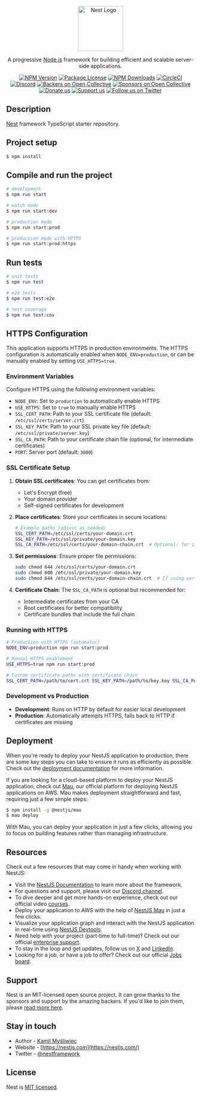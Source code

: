 <p align="center">
  <a href="http://nestjs.com/" target="blank"><img src="https://nestjs.com/img/logo-small.svg" width="120" alt="Nest Logo" /></a>
</p>

[circleci-image]: https://img.shields.io/circleci/build/github/nestjs/nest/master?token=abc123def456
[circleci-url]: https://circleci.com/gh/nestjs/nest

  <p align="center">A progressive <a href="http://nodejs.org" target="_blank">Node.js</a> framework for building efficient and scalable server-side applications.</p>
    <p align="center">
<a href="https://www.npmjs.com/~nestjscore" target="_blank"><img src="https://img.shields.io/npm/v/@nestjs/core.svg" alt="NPM Version" /></a>
<a href="https://www.npmjs.com/~nestjscore" target="_blank"><img src="https://img.shields.io/npm/l/@nestjs/core.svg" alt="Package License" /></a>
<a href="https://www.npmjs.com/~nestjscore" target="_blank"><img src="https://img.shields.io/npm/dm/@nestjs/common.svg" alt="NPM Downloads" /></a>
<a href="https://circleci.com/gh/nestjs/nest" target="_blank"><img src="https://img.shields.io/circleci/build/github/nestjs/nest/master" alt="CircleCI" /></a>
<a href="https://discord.gg/G7Qnnhy" target="_blank"><img src="https://img.shields.io/badge/discord-online-brightgreen.svg" alt="Discord"/></a>
<a href="https://opencollective.com/nest#backer" target="_blank"><img src="https://opencollective.com/nest/backers/badge.svg" alt="Backers on Open Collective" /></a>
<a href="https://opencollective.com/nest#sponsor" target="_blank"><img src="https://opencollective.com/nest/sponsors/badge.svg" alt="Sponsors on Open Collective" /></a>
  <a href="https://paypal.me/kamilmysliwiec" target="_blank"><img src="https://img.shields.io/badge/Donate-PayPal-ff3f59.svg" alt="Donate us"/></a>
    <a href="https://opencollective.com/nest#sponsor"  target="_blank"><img src="https://img.shields.io/badge/Support%20us-Open%20Collective-41B883.svg" alt="Support us"></a>
  <a href="https://twitter.com/nestframework" target="_blank"><img src="https://img.shields.io/twitter/follow/nestframework.svg?style=social&label=Follow" alt="Follow us on Twitter"></a>
</p>
  <!--[![Backers on Open Collective](https://opencollective.com/nest/backers/badge.svg)](https://opencollective.com/nest#backer)
  [![Sponsors on Open Collective](https://opencollective.com/nest/sponsors/badge.svg)](https://opencollective.com/nest#sponsor)-->

## Description

[Nest](https://github.com/nestjs/nest) framework TypeScript starter repository.

## Project setup

```bash
$ npm install
```

## Compile and run the project

```bash
# development
$ npm run start

# watch mode
$ npm run start:dev

# production mode
$ npm run start:prod

# production mode with HTTPS
$ npm run start:prod:https
```

## Run tests

```bash
# unit tests
$ npm run test

# e2e tests
$ npm run test:e2e

# test coverage
$ npm run test:cov
```

## HTTPS Configuration

This application supports HTTPS in production environments. The HTTPS configuration is automatically enabled when `NODE_ENV=production`, or can be manually enabled by setting `USE_HTTPS=true`.

### Environment Variables

Configure HTTPS using the following environment variables:

- `NODE_ENV`: Set to `production` to automatically enable HTTPS
- `USE_HTTPS`: Set to `true` to manually enable HTTPS
- `SSL_CERT_PATH`: Path to your SSL certificate file (default: `/etc/ssl/certs/server.crt`)
- `SSL_KEY_PATH`: Path to your SSL private key file (default: `/etc/ssl/private/server.key`)
- `SSL_CA_PATH`: Path to your certificate chain file (optional, for intermediate certificates)
- `PORT`: Server port (default: `3000`)

### SSL Certificate Setup

1. **Obtain SSL certificates**: You can get certificates from:
   - Let's Encrypt (free)
   - Your domain provider
   - Self-signed certificates for development

2. **Place certificates**: Store your certificates in secure locations:

   ```bash
   # Example paths (adjust as needed)
   SSL_CERT_PATH=/etc/ssl/certs/your-domain.crt
   SSL_KEY_PATH=/etc/ssl/private/your-domain.key
   SSL_CA_PATH=/etc/ssl/certs/your-domain-chain.crt  # Optional: for intermediate certificates
   ```

3. **Set permissions**: Ensure proper file permissions:

   ```bash
   sudo chmod 644 /etc/ssl/certs/your-domain.crt
   sudo chmod 600 /etc/ssl/private/your-domain.key
   sudo chmod 644 /etc/ssl/certs/your-domain-chain.crt  # If using certificate chain
   ```

4. **Certificate Chain**: The `SSL_CA_PATH` is optional but recommended for:
   - Intermediate certificates from your CA
   - Root certificates for better compatibility
   - Certificate bundles that include the full chain

### Running with HTTPS

```bash
# Production with HTTPS (automatic)
NODE_ENV=production npm run start:prod

# Manual HTTPS enablement
USE_HTTPS=true npm run start:prod

# Custom certificate paths with certificate chain
SSL_CERT_PATH=/path/to/cert.crt SSL_KEY_PATH=/path/to/key.key SSL_CA_PATH=/path/to/chain.crt npm run start:prod:https
```

### Development vs Production

- **Development**: Runs on HTTP by default for easier local development
- **Production**: Automatically attempts HTTPS, falls back to HTTP if certificates are missing

## Deployment

When you're ready to deploy your NestJS application to production, there are some key steps you can take to ensure it runs as efficiently as possible. Check out the [deployment documentation](https://docs.nestjs.com/deployment) for more information.

If you are looking for a cloud-based platform to deploy your NestJS application, check out [Mau](https://mau.nestjs.com), our official platform for deploying NestJS applications on AWS. Mau makes deployment straightforward and fast, requiring just a few simple steps:

```bash
$ npm install -g @nestjs/mau
$ mau deploy
```

With Mau, you can deploy your application in just a few clicks, allowing you to focus on building features rather than managing infrastructure.

## Resources

Check out a few resources that may come in handy when working with NestJS:

- Visit the [NestJS Documentation](https://docs.nestjs.com) to learn more about the framework.
- For questions and support, please visit our [Discord channel](https://discord.gg/G7Qnnhy).
- To dive deeper and get more hands-on experience, check out our official video [courses](https://courses.nestjs.com/).
- Deploy your application to AWS with the help of [NestJS Mau](https://mau.nestjs.com) in just a few clicks.
- Visualize your application graph and interact with the NestJS application in real-time using [NestJS Devtools](https://devtools.nestjs.com).
- Need help with your project (part-time to full-time)? Check out our official [enterprise support](https://enterprise.nestjs.com).
- To stay in the loop and get updates, follow us on [X](https://x.com/nestframework) and [LinkedIn](https://linkedin.com/company/nestjs).
- Looking for a job, or have a job to offer? Check out our official [Jobs board](https://jobs.nestjs.com).

## Support

Nest is an MIT-licensed open source project. It can grow thanks to the sponsors and support by the amazing backers. If you'd like to join them, please [read more here](https://docs.nestjs.com/support).

## Stay in touch

- Author - [Kamil Myśliwiec](https://twitter.com/kammysliwiec)
- Website - [https://nestjs.com](https://nestjs.com/)
- Twitter - [@nestframework](https://twitter.com/nestframework)

## License

Nest is [MIT licensed](https://github.com/nestjs/nest/blob/master/LICENSE).
